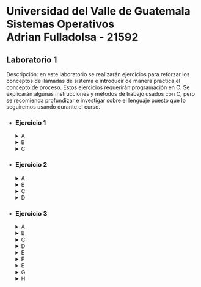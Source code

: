 # Universidad del Valle de Guatemala <br />Sistemas Operativos <br /> Adrian Fulladolsa - 21592


## Laboratorio 1
Descripción: en este laboratorio se realizarán ejercicios para reforzar los conceptos de llamadas de
sistema e introducir de manera práctica el concepto de proceso. Estos ejercicios requerirán programación
en C. Se explicarán algunas instrucciones y métodos de trabajo usados con C, pero se recomienda
profundizar e investigar sobre el lenguaje puesto que lo seguiremos usando durante el curso.

- ### Ejercicio 1
    <details> <summary>A</summary>
         Al ejecutar el programa compilado:   <code>ej1A</code>  se obtiene lo siguiente:
        
        Hello World!
        31522
        
    </details>
    <details> <summary>B</summary>
       El ejecutar el programa compilado: <code>ej1B</code> se obtiene lo siguiente:
        
        31524
        Hello World!
        31525
        Hello World!
        31524
        
    </details>
    <details> <summary>C</summary>
    </details>

- ### Ejercicio 2
    <details> <summary>A</summary>
    </details>
    <details> <summary>B</summary>
    </details>
    <details> <summary>C</summary>
    </details>
    <details> <summary>D</summary>
    </details>

- ### Ejercicio 3
    <details> <summary>A</summary>
    </details>
    <details> <summary>B</summary>
    </details>
    <details> <summary>C</summary>
    </details>
    <details> <summary>D</summary>
    </details>
    <details> <summary>E</summary>
    </details>
    <details> <summary>F</summary>
    </details>
    <details> <summary>E</summary>
    </details>
    <details> <summary>G</summary>
    </details>
    <details> <summary>H</summary>
    </details>
